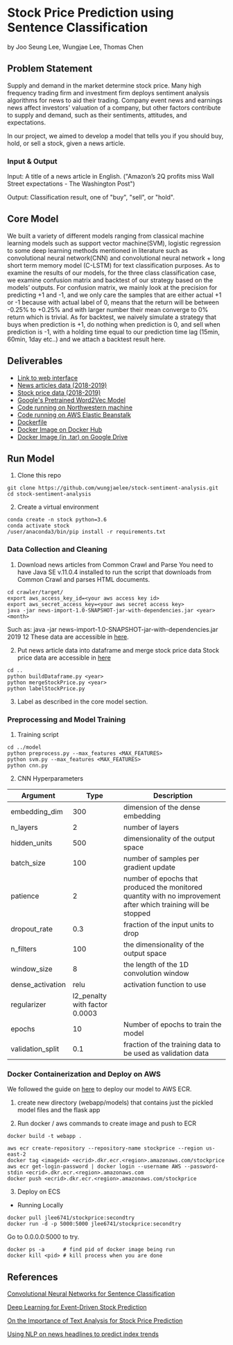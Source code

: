 # Stock Price Prediction using Sentence Classification

by Joo Seung Lee, Wungjae Lee, Thomas Chen

## Problem Statement

Supply and demand in the market determine stock price. Many high frequency trading firm and investment firm deploys sentiment analysis algorithms for news to aid their trading. Company event news and earnings news affect investors' valuation of a company, but other factors contribute to supply and demand, such as their sentiments, attitudes, and expectations.

In our project, we aimed to develop a model that tells you if you should buy, hold, or sell a stock, given a news article.

### Input & Output

Input: A title of a news article in English. ("Amazon’s 2Q profits miss Wall Street expectations - The Washington Post")

Output: Classification result, one of "buy", "sell", or "hold".

## Core Model

We built a variety of different models ranging from classical machine learning models such as support vector machine(SVM), logistic regression to some deep learning methods mentioned in literature such as convolutional neural network(CNN) and convolutional neural network + long short term memory model (C-LSTM) for text classification purposes.
As to examine the results of our models, for the three class classification case, we examine
confusion matrix and backtest of our strategy based on the models’ outputs. For confusion matrix, we mainly look at the precision for predicting +1 and -1, and we only care the samples that are either actual +1 or -1 because with actual label of 0, means that the return will be between -0.25% to +0.25% and with larger number their mean converge to 0% return which is trivial. As for backtest, we naively simulate a strategy that buys when prediction is +1, do nothing when prediction is 0, and sell when prediction is -1, with a holding time equal to our prediction time lag (15min, 60min, 1day etc..) and we attach a backtest result here.

## Deliverables

- [Link to web interface](http://stockprice.us-east-2.elasticbeanstalk.com/)
- [News articles data (2018-2019)](https://drive.google.com/drive/folders/1Ld2C_N9ZJjwqVfdf9I8KjNENT52m7ff_?usp=sharing)
- [Stock price data (2018-2019)](https://drive.google.com/drive/folders/1Qv4c7VqtB9EDhakoLCJOCuFSj_Mzf2C4?usp=sharing)
- [Google's Pretrained Word2Vec Model](https://drive.google.com/file/d/0B7XkCwpI5KDYNlNUTTlSS21pQmM/edit)
- [Code running on Northwestern machine](https://github.com/jooseung2/stockpriceprediction/blob/master/commoncrawl/src/main/java/jooseung/lee/App.java)
- [Code running on AWS Elastic Beanstalk](https://github.com/jooseung2/stockpriceprediction/tree/master/webapp)
- [Dockerfile](https://github.com/jooseung2/stockpriceprediction/tree/master/webapp/Dockerfile)
- [Docker Image on Docker Hub](https://hub.docker.com/repository/docker/jlee6741/stockprice)
- [Docker Image (in .tar) on Google Drive](https://drive.google.com/file/d/1N2mE7gJfQkTpufFArW639hxWxR97h4uI/view?usp=sharing)

## Run Model

1. Clone this repo

```
git clone https://github.com/wungjaelee/stock-sentiment-analysis.git
cd stock-sentiment-analysis
```

2. Create a virtual environment

```
conda create -n stock python=3.6
conda activate stock
/user/anaconda3/bin/pip install -r requirements.txt
```

### Data Collection and Cleaning

1. Download news articles from Common Crawl and Parse
   You need to have Java SE v.11.0.4 installed to run the script that downloads from Common Crawl and parses HTML documents.

```
cd crawler/target/
export aws_access_key_id=<your aws access key id>
export aws_secret_access_key=<your aws secret access key>
java -jar news-import-1.0-SNAPSHOT-jar-with-dependencies.jar <year> <month>
```

Such as: java -jar news-import-1.0-SNAPSHOT-jar-with-dependencies.jar 2019 12
These data are accessible in [here](https://drive.google.com/drive/folders/1Ld2C_N9ZJjwqVfdf9I8KjNENT52m7ff_?usp=sharing).

2. Put news article data into dataframe and merge stock price data
   Stock price data are accessible in [here](https://drive.google.com/drive/folders/1Qv4c7VqtB9EDhakoLCJOCuFSj_Mzf2C4?usp=sharing)

```
cd ..
python buildDataframe.py <year>
python mergeStockPrice.py <year>
python labelStockPrice.py
```

3. Label as described in the core model section.

### Preprocessing and Model Training

1. Training script

```
cd ../model
python preprocess.py --max_features <MAX_FEATURES>
python svm.py --max_features <MAX_FEATURES>
python cnn.py
```

2. CNN Hyperparameters

| Argument         | Type                          | Description                                                                                                    |
| ---------------- | ----------------------------- | -------------------------------------------------------------------------------------------------------------- |
| embedding_dim    | 300                           | dimension of the dense embedding                                                                               |
| n_layers         | 2                             | number of layers                                                                                               |
| hidden_units     | 500                           | dimensionality of the output space                                                                             |
| batch_size       | 100                           | number of samples per gradient update                                                                          |
| patience         | 2                             | number of epochs that produced the monitored quantity with no improvement after which training will be stopped |
| dropout_rate     | 0.3                           | fraction of the input units to drop                                                                            |
| n_filters        | 100                           | the dimensionality of the output space                                                                         |
| window_size      | 8                             | the length of the 1D convolution window                                                                        |
| dense_activation | relu                          | activation function to use                                                                                     |
| regularizer      | l2_penalty with factor 0.0003 |                                                                                                                |
| epochs           | 10                            | Number of epochs to train the model                                                                            |
| validation_split | 0.1                           | fraction of the training data to be used as validation data                                                    |

### Docker Containerization and Deploy on AWS

We followed the guide on [here](https://linuxacademy.com/blog/linux-academy/deploying-a-containerized-flask-application-with-aws-ecs-and-docker/) to deploy our model to AWS ECR.

1. create new directory (webapp/models) that contains just the pickled model files and the flask app

2. Run docker / aws commands to create image and push to ECR

```
docker build -t webapp .

aws ecr create-repository --repository-name stockprice --region us-east-2
docker tag <imageid> <ecrid>.dkr.ecr.<region>.amazonaws.com/stockprice
aws ecr get-login-password | docker login --username AWS --password-stdin <ecrid>.dkr.ecr.<region>.amazonaws.com
docker push <ecrid>.dkr.ecr.<region>.amazonaws.com/stockprice
```

3. Deploy on ECS

- Running Locally

```
docker pull jlee6741/stockprice:secondtry
docker run -d -p 5000:5000 jlee6741/stockprice:secondtry
```

Go to 0.0.0.0:5000 to try.

```
docker ps -a      # find pid of docker image being run
docker kill <pid> # kill process when you are done
```

## References

[Convolutional Neural Networks for Sentence Classification](https://arxiv.org/pdf/1408.5882.pdf)

[Deep Learning for Event-Driven Stock Prediction](https://www.aaai.org/ocs/index.php/IJCAI/IJCAI15/paper/viewFile/11031/10986)

[On the Importance of Text Analysis for Stock Price Prediction](https://nlp.stanford.edu/pubs/lrec2014-stock.pdf)

[Using NLP on news headlines to predict index trends](https://arxiv.org/pdf/1806.09533.pdf)

